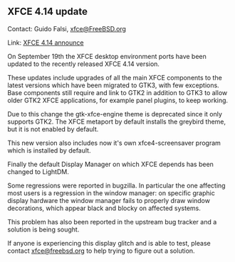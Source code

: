## XFCE 4.14 update ##

Contact: Guido Falsi, <xfce@FreeBSD.org>  

Link:	 [XFCE 4.14 announce](https://xfce.org/about/news/?post=1565568000)

On September 19th the XFCE desktop environment ports have been updated
to the recently released XFCE 4.14 version.

These updates include upgrades of all the main XFCE components to the
latest versions which have been migrated  to GTK3, with few exceptions.
Base components still require and link to GTK2 in addition to GTK3 to
allow older GTK2 XFCE applications, for example panel plugins, to keep
working.

Due to this change the gtk-xfce-engine theme is deprecated since it only
supports GTK2. The XFCE metaport by default installs the greybird theme,
but it is not enabled by default.

This new version also includes now it's own xfce4-screensaver program
which is installed by default.

Finally the default Display Manager on which XFCE depends has been
changed to LightDM.

Some regressions were reported in bugzilla. In particular the one
affecting most users is a regression in the window manager: on specific
graphic display hardware the window manager fails to properly draw
window decorations, which appear black and blocky on affected systems.

This problem has also been reported in the upstream bug tracker and a
solution is being sought.

If anyone is experiencing this display glitch and is able to test,
please contact xfce@freebsd.org to help trying to figure out a solution.
